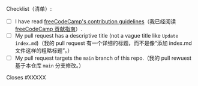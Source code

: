 Checklist（清单）:

<!-- Please follow this checklist and put an x in each of the boxes, like this: [x]. It will ensure that we takes your pull request seriously.（请遵循此清单，并在每个 [ ] 中输入 x，如下所示：[x]。 这将确保我们认真对待您的 pull request。） -->

- [ ] I have read [freeCodeCamp's contribution guidelines](https://contribute.freecodecamp.org)（我已经阅读 [freeCodeCamp 贡献指南](https://contribute.freecodecamp.org)）.
- [ ] My pull request has a descriptive title (not a vague title like `Update index.md`)（我的 pull request 有一个详细的标题，而不是像“添加 index.md 文件这样的粗略标题”。）
- [ ] My pull request targets the `main` branch of this repo.（我的 pull rewuest 基于本仓库 `main` 分支修改。）

<!--If your pull request closes a GitHub issue, replace the XXXXX below with the issue number.（如果 pull request 关闭一个 GitHub issue，请用 GitHub issue 编号替换下面的 XXXXX）-->

Closes #XXXXX

<!-- Feel free to add any additional description of changes below this line（在此行下方添加其他更改描述。） -->
